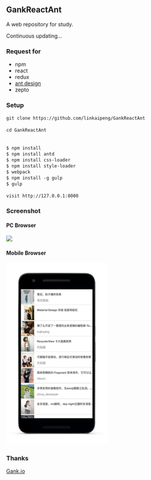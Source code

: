 ## GankReactAnt
A web repository for study.

Continuous updating...

### Request for
- npm
- react
- redux
- [ant design](https://github.com/ant-design/ant-design)
- zepto

### Setup

```
git clone https://github.com/linkaipeng/GankReactAnt

cd GankReactAnt


$ npm install
$ npm install antd
$ npm install css-loader
$ npm install style-loader
$ webpack
$ npm install -g gulp
$ gulp

visit http://127.0.0.1:8000
```

### Screenshot

#### PC Browser

![](https://github.com/linkaipeng/GankReactAnt/raw/master/screenshots/screenshot1.png)

#### Mobile Browser

<img src="screenshots/mobile-list-screenshot.png" width=270 height=486/>




### Thanks

[Gank.io](http://gank.io)